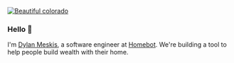[![Beautiful colorado](https://github.com/dmeskis/dmeskis/blob/master/peter-pryharski-BZ_pzyTd-hE-unsplash.jpg)](https://dylanmeskis.com)

### Hello 👋

I'm [Dylan Meskis](https://dylanmeskis.com), a software engineer at [Homebot](https://homebot.ai/). We're building a tool to help people build wealth with their home.
